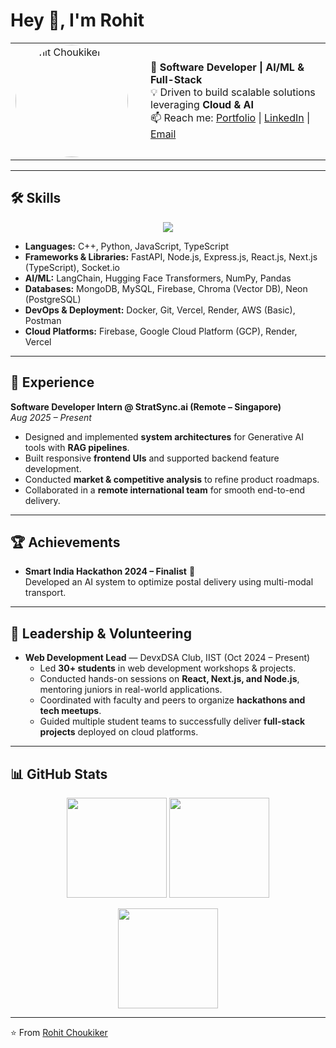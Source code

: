 # Hey 👋, I'm Rohit

<table>
<tr>
<td width="200px">
  <img src="https://www.rohitchoukiker.me/circle_profile.png" alt="Rohit Choukiker" width="180" style="border-radius:50%;" />
</td>
<td>
  
🚀 **Software Developer | AI/ML & Full-Stack**  
💡 Driven to build scalable solutions leveraging **Cloud & AI**  
📫 Reach me: [Portfolio](https://www.rohitchoukiker.me/) | [LinkedIn](https://www.linkedin.com/in/rohit-choukiker) | [Email](mailto:airohit@protonmail.com)  

</td>
</tr>
</table>

---

## 🛠️ Skills  

<p align="center">
  <img src="https://skillicons.dev/icons?i=cpp,python,js,ts,react,nodejs,express,firebase,mongodb,mysql,docker,git,gcp" />
</p>  

- **Languages:** C++, Python, JavaScript, TypeScript  
- **Frameworks & Libraries:** FastAPI, Node.js, Express.js, React.js, Next.js (TypeScript), Socket.io  
- **AI/ML:** LangChain, Hugging Face Transformers, NumPy, Pandas  
- **Databases:** MongoDB, MySQL, Firebase, Chroma (Vector DB), Neon (PostgreSQL)  
- **DevOps & Deployment:** Docker, Git, Vercel, Render, AWS (Basic), Postman  
- **Cloud Platforms:** Firebase, Google Cloud Platform (GCP), Render, Vercel  

---

## 💼 Experience  

**Software Developer Intern @ StratSync.ai (Remote – Singapore)**  
*Aug 2025 – Present*  
- Designed and implemented **system architectures** for Generative AI tools with **RAG pipelines**.  
- Built responsive **frontend UIs** and supported backend feature development.  
- Conducted **market & competitive analysis** to refine product roadmaps.  
- Collaborated in a **remote international team** for smooth end-to-end delivery.  

---

## 🏆 Achievements  

- **Smart India Hackathon 2024 – Finalist** 🏅  
  Developed an AI system to optimize postal delivery using multi-modal transport.  

---

## 🌟 Leadership & Volunteering  

- **Web Development Lead** — DevxDSA Club, IIST (Oct 2024 – Present)  
  - Led **30+ students** in web development workshops & projects.  
  - Conducted hands-on sessions on **React, Next.js, and Node.js**, mentoring juniors in real-world applications.  
  - Coordinated with faculty and peers to organize **hackathons and tech meetups**.  
  - Guided multiple student teams to successfully deliver **full-stack projects** deployed on cloud platforms.  

---

## 📊 GitHub Stats  

<p align="center">
  <img src="https://github-readme-stats.vercel.app/api?username=RohitChoukiker&show_icons=true&theme=tokyonight" height="160" />
  <img src="https://github-readme-streak-stats.herokuapp.com/?user=RohitChoukiker&theme=tokyonight" height="160" />
</p>  

<p align="center">
  <img src="https://github-readme-stats.vercel.app/api/top-langs/?username=RohitChoukiker&layout=compact&theme=tokyonight" height="160"/>
</p>  

---

⭐️ From [Rohit Choukiker](https://github.com/RohitChoukiker)  
